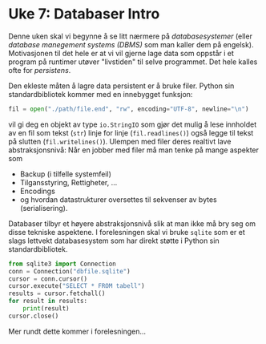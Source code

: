 # Uke 7: Databaser Intro

Denne uken skal vi begynne å se litt nærmere på _databasesystemer_ (eller _database manegement systems (DBMS)_ som man kaller dem på engelsk).
Motivasjonen til det hele er at vi vil gjerne lage data som oppstår i et program på runtimer utøver "livstiden" til selve programmet.
Det hele kalles ofte for _persistens_.

Den ekleste måten å lagre data persistent er å bruke filer.
Python sin standardbibliotek kommer med en innebygget funksjon:
```python
fil = open("./path/file.end", "rw", encoding="UTF-8", newline="\n")
```
vil gi deg en objekt av type `io.StringIO` som gjør det mulig å lese innholdet av en fil som tekst (`str`) linje for linje (`fil.readlines()`) også legge til tekst på slutten (`fil.writelines()`).
Ulempen med filer deres realtivt lave abstraksjonsnivå:
Når en jobber med filer må man tenke på mange aspekter som
- Backup (i tilfelle systemfeil)
- Tilgansstyring, Rettigheter, ...
- Encodings
- og hvordan datastrukturer oversettes til sekvenser av bytes (serialisering).

Databaser tilbyr et høyere abstraksjonsnivå slik at man ikke må bry seg om disse tekniske aspektene.
I forelesningen skal vi bruke `sqlite` som er et slags lettvekt databasesystem som har direkt støtte i Python sin standardbibliotek.


```python
from sqlite3 import Connection
conn = Connection("dbfile.sqlite")
cursor = conn.cursor()
cursor.execute("SELECT * FROM tabell")
results = cursor.fetchall()
for result in results:
    print(result)
cursor.close()
```


Mer rundt dette kommer i forelesningen...